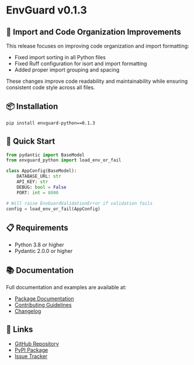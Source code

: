 # EnvGuard v0.1.3

## 🔧 Import and Code Organization Improvements

This release focuses on improving code organization and import formatting:
- Fixed import sorting in all Python files
- Fixed Ruff configuration for isort and import formatting
- Added proper import grouping and spacing

These changes improve code readability and maintainability while ensuring consistent code style across all files.

## 📦 Installation

```bash
pip install envguard-python==0.1.3
```

## 🚀 Quick Start

```python
from pydantic import BaseModel
from envguard_python import load_env_or_fail

class AppConfig(BaseModel):
    DATABASE_URL: str
    API_KEY: str
    DEBUG: bool = False
    PORT: int = 8000

# Will raise EnvGuardValidationError if validation fails
config = load_env_or_fail(AppConfig)
```

## 📋 Requirements
- Python 3.8 or higher
- Pydantic 2.0.0 or higher

## 📚 Documentation
Full documentation and examples are available at:
- [Package Documentation](https://github.com/cschanhniem/EnvGuard/tree/main/packages/envguard-python#readme)
- [Contributing Guidelines](https://github.com/cschanhniem/EnvGuard/blob/main/CONTRIBUTING.md)
- [Changelog](https://github.com/cschanhniem/EnvGuard/blob/main/CHANGELOG.md)

## 🔗 Links
- [GitHub Repository](https://github.com/cschanhniem/EnvGuard)
- [PyPI Package](https://pypi.org/project/envguard-python/)
- [Issue Tracker](https://github.com/cschanhniem/EnvGuard/issues)
